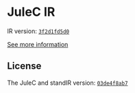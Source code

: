 # JuleC IR

IR version: [`3f2d1fd5d0`](https://github.com/julelang/jule/tree/3f2d1fd5d08ac1fbdaf631da8d7b3b8911bf74be)

[See more information](https://manual.jule.dev/getting-started/installation/compiling-from-source/compile-from-ir)

## License

The JuleC and standIR version: [`03de4f8ab7`](https://github.com/julelang/jule/tree/03de4f8ab7a8901a7d4a351edf432d1a7865c61d)
